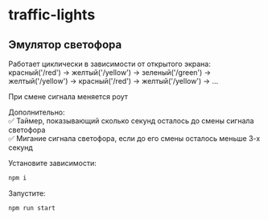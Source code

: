 # traffic-lights

## Эмулятор светофора

Работает циклически в зависимости от открытого экрана: красный('/red') -> желтый('/yellow') -> зеленый('/green') -> желтый('/yellow') -> красный('/red') -> желтый('/yellow') -> ...

При смене сигнала меняется роут

Дополнительно:  
✅ Таймер, показывающий сколько секунд осталось до смены сигнала светофора  
✅ Мигание сигнала светофора, если до его смены осталось меньше 3-х секунд

Установите зависимости:
```bash
npm i
```

Запустите:
```bash
npm run start
```
